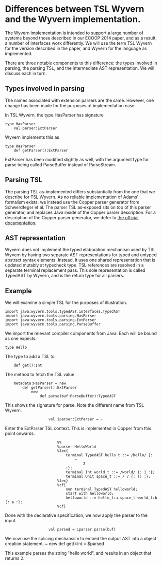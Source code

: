 Differences between TSL Wyvern and the Wyvern implementation.
==========================

The Wyvern implementation is intended to support a large number of systems beyond those described in our ECOOP 2014 paper, and as a result, a number of interfaces work differently. We will use the term TSL Wyvern for the version described in the paper, and Wyvern for the language as implemented.

There are three notable components to this difference: the types involved in parsing, the parsing TSL, and the intermediate AST representation. We will discuss each in turn.

Types involved in parsing
---------------
The names associated with extension parsers are the same. However, one change has been made for the purposes of implementation ease.

In TSL Wyvern, the type HasParser has signature

    type HasParser
        val parser:ExtParser

Wyvern implements this as

    type HasParser
        def getParser():ExtParser

ExtParser has been modified slightly as well, with the argument type for parse being called ParseBuffer instead of ParseStream.

Parsing TSL
----------------
The parsing TSL as-implemented differs substantially from the one that we describe for TSL Wyvern. As no reliable implementation of Adams' formalism exists, we instead use the Copper parser generator from Schwerdfeger et al. The parser TSL as-exposed sits on top of this parser generator, and replaces Java inside of the Copper parser description. For a description of the Copper parser generator, we defer to [the official documentation](http://melt.cs.umn.edu/copper/).

AST representation
-------------------
Wyvern does not implement the typed elaboration mechanism used by TSL Wyvern by having two separate AST representations for typed and untyped abstract syntax elements. Instead, it uses one shared representation that is updated mutably at typecheck type. TSL references are resolved in a separate terminal replacement pass. This sole representation is called TypedAST by Wyvern, and is the return type for all parsers.


Example
---------------
We will examine a simple TSL for the purposes of illustration.

    import java:wyvern.tools.typedAST.interfaces.TypedAST
	import java:wyvern.tools.parsing.HasParser
	import java:wyvern.tools.parsing.ExtParser
	import java:wyvern.tools.parsing.ParseBuffer
	
We import the relevant compiler components from Java. Each will be bound as one expects.
	
	type Hello
	
The type to add a TSL to

		def get():Int

The method to fetch the TSL value

		metadata:HasParser = new
			def getParser():ExtParser
				new
					def parse(buf:ParseBuffer):TypedAST

This shows the signature for parse. Note the different name from TSL Wyvern.

		    			val iparser:ExtParser = ~
		    			
Enter the ExtParser TSL context. This is implemented in Copper from this point onwards.
		    			
							%%
							%parser HelloWorld
							%lex{
								terminal TypedAST hello_t ::= /hello/ {:
									~
										2
								:};
								terminal Int world_t ::= /world/ {: 1 :};
								terminal Unit space_t ::= / / {: () :};
							%lex}
							%cf{
								non terminal TypedAST helloworld;
								start with helloworld;
								helloworld ::= hello_t:a space_t world_t:b {: a :};
							%cf}

Done with the declarative specification, we now apply the parser to the input.

						val parsed = iparser.parse(buf)
						
We now use the splicing mechansiim to embed the output AST into a object creation statement.
						~
							new
								def get():Int = $parsed
								
This example parses the string "hello world", and results in an object that returns 2.
